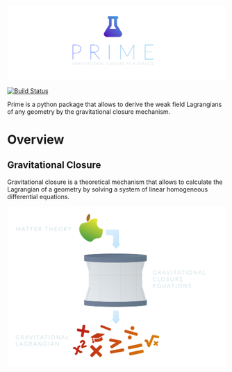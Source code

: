 ![logo](https://github.com/florianwolz/prime/raw/master/docs/images/header.png "Prime")

[![Build Status](https://travis-ci.org/florianwolz/prime.png?branch=master)](https://travis-ci.org/florianwolz/prime)

Prime is a python package that allows to derive the weak field Lagrangians of any
geometry by the gravitational closure mechanism.

# Overview

## Gravitational Closure

Gravitational closure is a theoretical mechanism that allows to calculate the Lagrangian
of a geometry by solving a system of linear homogeneous differential equations.

![closure](https://github.com/florianwolz/prime/raw/master/docs/images/closure.png "Gravitational closure")
